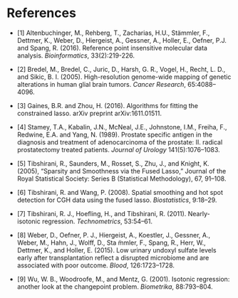 # References

- [1] Altenbuchinger, M., Rehberg, T., Zacharias, H.U., Stämmler, F., Dettmer, K., Weber, D., Hiergeist, A., Gessner, A., Holler, E., Oefner, P.J. and Spang, R. (2016). Reference point insensitive molecular data analysis. *Bioinformatics*, 33(2):219-226.

- [2] Bredel, M., Bredel, C., Juric, D., Harsh, G. R., Vogel, H., Recht, L. D., and Sikic, B. I. (2005). High-resolution genome-wide mapping of genetic alterations in human glial brain tumors. *Cancer Research*, 65:4088–4096.

- [3] Gaines, B.R. and Zhou, H. (2016). Algorithms for fitting the constrained lasso. arXiv preprint arXiv:1611.01511.

- [4] Stamey, T.A., Kabalin, J.N., McNeal, J.E., Johnstone, I.M., Freiha, F., Redwine, E.A. and Yang, N. (1989). Prostate specific antigen in the diagnosis and treatment of adenocarcinoma of the prostate: II. radical prostatectomy treated patients. *Journal of Urology* 141(5):1076–1083.

- [5] Tibshirani, R., Saunders, M., Rosset, S., Zhu, J., and Knight, K. (2005), “Sparsity and Smoothness via the Fused Lasso,” Journal of the Royal Statistical Society: Series B (Statistical Methodology), 67, 91–108.

- [6] Tibshirani, R. and Wang, P. (2008). Spatial smoothing and hot spot detection for CGH data using the fused lasso. *Biostatistics*, 9:18–29.

- [7] Tibshirani, R. J., Hoefling, H., and Tibshirani, R. (2011). Nearly-isotonic regression. *Technometrics*, 53:54–61.

- [8] Weber, D., Oefner, P. J., Hiergeist, A., Koestler, J., Gessner, A., Weber, M., Hahn, J., Wolff, D., Sta ̈mmler, F., Spang, R., Herr, W., Dettmer, K., and Holler, E. (2015). Low urinary undoxyl sulfate levels early after transplantation reflect a disrupted microbiome and are associated with poor outcome. *Blood*, 126:1723–1728.

- [9] Wu, W. B., Woodroofe, M., and Mentz, G. (2001). Isotonic regression: another look at the changepoint problem. *Biometrika*, 88:793–804.